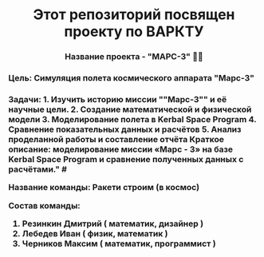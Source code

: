 <h1 align="center"> Этот репозиторий посвящен проекту по ВАРКТУ </a> 
<h3 align="center">Название проекта - "МАРС-3" 🚀🔴</h3>

<h3>Цель: Симуляция полета космического аппарата "Марс-3"</h3>

<h3>Задачи:</dr>
1. Изучить историю миссии ""Марс-3"" и её научные цели.
2. Создание математической и физической модели 
3. Моделирование полета в Kerbal Space Program 
4. Сравнение показательных данных и расчётов 
5. Анализ проделанной работы и составление отчёта
Краткое описание: моделирование миссии «Марс - 3» на базе Kerbal Space Program и сравнение полученных данных с расчётами." 
# 

Название команды:
Ракети строим (в космос)

Состав команды:
1. Резинкин Дмитрий ( математик, дизайнер )
2. Лебедев Иван ( физик, математик )
3. Черников Максим ( математик, программист )
